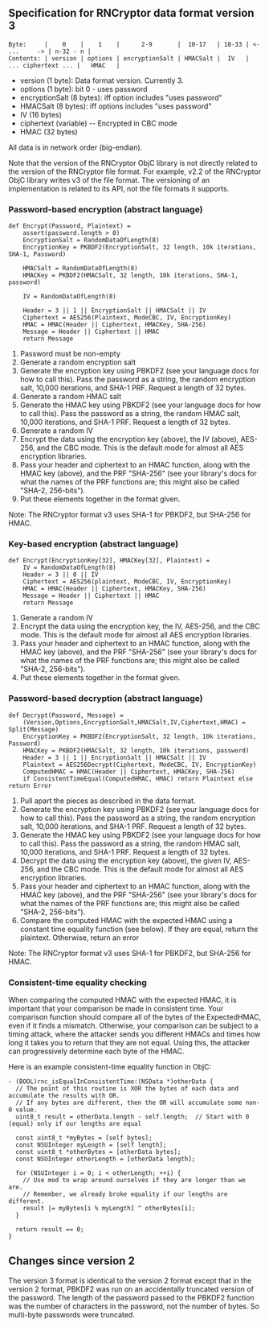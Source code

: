 ## Specification for RNCryptor data format version 3

    Byte:     |    0    |    1    |      2-9       |  10-17   | 18-33 | <-      ...     -> | n-32 - n |
    Contents: | version | options | encryptionSalt | HMACSalt |  IV   | ... ciphertext ... |   HMAC   |
    

* version (1 byte): Data format version. Currently 3.
* options (1 byte): bit 0 - uses password
* encryptionSalt (8 bytes): iff option includes "uses password"
* HMACSalt (8 bytes): iff options includes "uses password"
* IV (16 bytes)
* ciphertext (variable) -- Encrypted in CBC mode
* HMAC (32 bytes)

All data is in network order (big-endian).

Note that the version of the RNCryptor ObjC library is not directly related to the version of the RNCryptor file format. For example, v2.2 of the RNCryptor ObjC library writes v3 of the file format. The versioning of an implementation is related to its API, not the file formats it supports.

### Password-based encryption (abstract language)

```
def Encrypt(Password, Plaintext) =
    assert(password.length > 0)
    EncryptionSalt = RandomDataOfLength(8)
    EncryptionKey = PKBDF2(EncryptionSalt, 32 length, 10k iterations, SHA-1, Password)

    HMACSalt = RandomDataOfLength(8)
    HMACKey = PKBDF2(HMACSalt, 32 length, 10k iterations, SHA-1, password)

    IV = RandomDataOfLength(8)

    Header = 3 || 1 || EncryptionSalt || HMACSalt || IV
    Ciphertext = AES256(Plaintext, ModeCBC, IV, EncryptionKey)
    HMAC = HMAC(Header || Ciphertext, HMACKey, SHA-256)
    Message = Header || Ciphertext || HMAC
    return Message
```

1. Password must be non-empty
1. Generate a random encryption salt
1. Generate the encryption key using PBKDF2 (see your language docs for how to call this). Pass the password as a string, the random encryption salt, 10,000 iterations, and SHA-1 PRF. Request a length of 32 bytes.
1. Generate a random HMAC salt
1. Generate the HMAC key using PBKDF2 (see your language docs for how to call this). Pass the password as a string, the random HMAC salt, 10,000 iterations, and SHA-1 PRF. Request a length of 32 bytes.
1. Generate a random IV
1. Encrypt the data using the encryption key (above), the IV (above), AES-256, and the CBC mode. This is the default mode for almost all AES encryption libraries.
1. Pass your header and ciphertext to an HMAC function, along with the HMAC key (above), and the PRF "SHA-256" (see your library's docs for what the names of the PRF functions are; this might also be called "SHA-2, 256-bits").
1. Put these elements together in the format given.

Note: The RNCryptor format v3 uses SHA-1 for PBKDF2, but SHA-256 for HMAC.

### Key-based encryption (abstract language)

```
def Encrypt(EncryptionKey[32], HMACKey[32], Plaintext) =
    IV = RandomDataOfLength(8)        
    Header = 3 || 0 || IV
    Ciphertext = AES256(plaintext, ModeCBC, IV, EncryptionKey)
    HMAC = HMAC(Header || Ciphertext, HMACKey, SHA-256)
    Message = Header || Ciphertext || HMAC
    return Message
```

1. Generate a random IV
1. Encrypt the data using the encryption key, the IV, AES-256, and the CBC mode. This is the default mode for almost all AES encryption libraries.
1. Pass your header and ciphertext to an HMAC function, along with the HMAC key (above), and the PRF "SHA-256" (see your library's docs for what the names of the PRF functions are; this might also be called "SHA-2, 256-bits").
1. Put these elements together in the format given.

### Password-based decryption (abstract language)

```
def Decrypt(Password, Message) =
    (Version,Options,EncryptionSalt,HMACSalt,IV,Ciphertext,HMAC) = Split(Message)
    EncryptionKey = PKBDF2(EncryptionSalt, 32 length, 10k iterations, Password)
    HMACKey = PKBDF2(HMACSalt, 32 length, 10k iterations, password)
    Header = 3 || 1 || EncryptionSalt || HMACSalt || IV
    Plaintext = AES256Decrypt(Ciphertext, ModeCBC, IV, EncryptionKey)
    ComputedHMAC = HMAC(Header || Ciphertext, HMACKey, SHA-256)
    if ConsistentTimeEqual(ComputedHMAC, HMAC) return Plaintext else return Error
```

1. Pull apart the pieces as described in the data format.
1. Generate the encryption key using PBKDF2 (see your language docs for how to call this). Pass the password as a string, the random encryption salt, 10,000 iterations, and SHA-1 PRF. Request a length of 32 bytes.
1. Generate the HMAC key using PBKDF2 (see your language docs for how to call this). Pass the password as a string, the random HMAC salt, 10,000 iterations, and SHA-1 PRF. Request a length of 32 bytes.
1. Decrypt the data using the encryption key (above), the given IV, AES-256, and the CBC mode. This is the default mode for almost all AES encryption libraries.
1. Pass your header and ciphertext to an HMAC function, along with the HMAC key (above), and the PRF "SHA-256" (see your library's docs for what the names of the PRF functions are; this might also be called "SHA-2, 256-bits").
1. Compare the computed HMAC with the expected HMAC using a constant time equality function (see below). If they are equal, return the plaintext. Otherwise, return an error

Note: The RNCryptor format v3 uses SHA-1 for PBKDF2, but SHA-256 for HMAC.

### Consistent-time equality checking

When comparing the computed HMAC with the expected HMAC, it is important that your comparison be made in consistent time. Your comparison function should compare all of the bytes of the ExpectedHMAC, even if it finds a mismatch. Otherwise, your comparison can be subject to a timing attack, where the attacker sends you different HMACs and times how long it takes you to return that they are not equal. Using this, the attacker can progressively determine each byte of the HMAC.

Here is an example consistent-time equality function in ObjC:
``` objc
- (BOOL)rnc_isEqualInConsistentTime:(NSData *)otherData {
  // The point of this routine is XOR the bytes of each data and accumulate the results with OR.
  // If any bytes are different, then the OR will accumulate some non-0 value.
  uint8_t result = otherData.length - self.length;  // Start with 0 (equal) only if our lengths are equal

  const uint8_t *myBytes = [self bytes];
  const NSUInteger myLength = [self length];
  const uint8_t *otherBytes = [otherData bytes];
  const NSUInteger otherLength = [otherData length];

  for (NSUInteger i = 0; i < otherLength; ++i) {
    // Use mod to wrap around ourselves if they are longer than we are.
    // Remember, we already broke equality if our lengths are different.
    result |= myBytes[i % myLength] ^ otherBytes[i];
  }

  return result == 0;
}
```

## Changes since version 2

The version 3 format is identical to the version 2 format except that in the version 2 format, PBKDF2 was run on an accidentally truncated version of the password. The length of the password passed to the PBKDF2 function was the number of characters in the password, not the number of bytes. So multi-byte passwords were truncated.